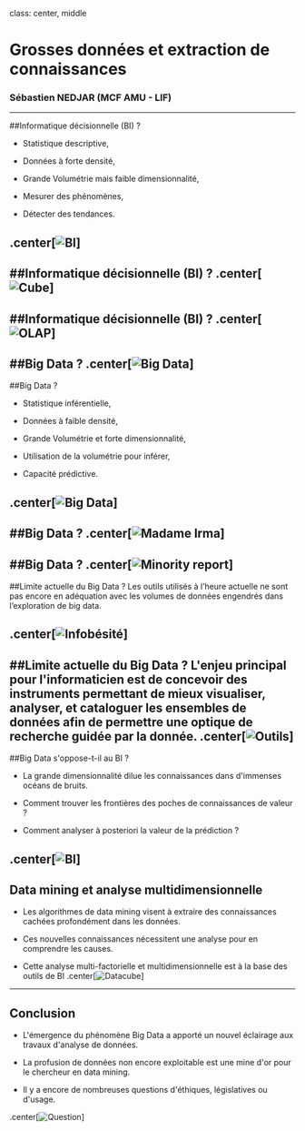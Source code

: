 
class: center, middle

# Grosses données et extraction de connaissances
### Sébastien NEDJAR (MCF AMU - LIF)
---

##Informatique décisionnelle (BI) ?
- Statistique descriptive,

- Données à forte densité,

- Grande Volumétrie mais faible dimensionnalité, 

- Mesurer des phénomènes, 

- Détecter des tendances.

.center[![BI](bi2.png)]
---

##Informatique décisionnelle (BI) ?
.center[![Cube](cube.gif)]
---

##Informatique décisionnelle (BI) ?
.center[![OLAP](OLAP.gif)]
---

##Big Data ?
.center[![Big Data](bigdata2.jpg)]
---

##Big Data ?
- Statistique inférentielle, 

- Données à faible densité, 

- Grande Volumétrie et forte dimensionnalité,

- Utilisation de la volumétrie pour inférer,

- Capacité prédictive.

.center[![Big Data](bigdata1.jpg)]
---

##Big Data ?
.center[![Madame Irma](madameirma.jpg)]
---

##Big Data ?
.center[![Minority report](minority-report.jpg)]
---

##Limite actuelle du Big Data ?
Les outils utilisés à l’heure actuelle ne sont pas encore en adéquation avec les volumes de données engendrés dans l’exploration de big data. 

.center[![Infobésité](infobesite.jpg)]
---

##Limite actuelle du Big Data ?
L'enjeu principal pour l'informaticien est de concevoir des instruments permettant de mieux visualiser, analyser, et cataloguer les ensembles de données 
afin de permettre une optique de recherche guidée par la donnée.
.center[![Outils](outils.jpg)]
---

##Big Data s'oppose-t-il au BI ?
- La grande dimensionnalité dilue les connaissances dans d'immenses océans de bruits.

- Comment trouver les frontières des poches de connaissances de valeur ?

- Comment analyser à posteriori la valeur de la prédiction ?

.center[![BI](bi.jpg)]
---

## Data mining et analyse multidimensionnelle 
- Les algorithmes de data mining visent à extraire des connaissances cachées profondément dans les données.

- Ces nouvelles connaissances nécessitent une analyse pour en comprendre les causes.

- Cette analyse multi-factorielle et multidimensionnelle est à la base des outils de BI
.center[![Datacube](datacube.jpg)]
---

## Conclusion
- L'émergence du phénomène Big Data a apporté un nouvel éclairage aux travaux d'analyse de données.

- La profusion de données non encore exploitable est une mine d'or pour le chercheur en data mining.

- Il y a encore de nombreuses questions d'éthiques, législatives ou d'usage.

.center[![Question](question.jpg)]